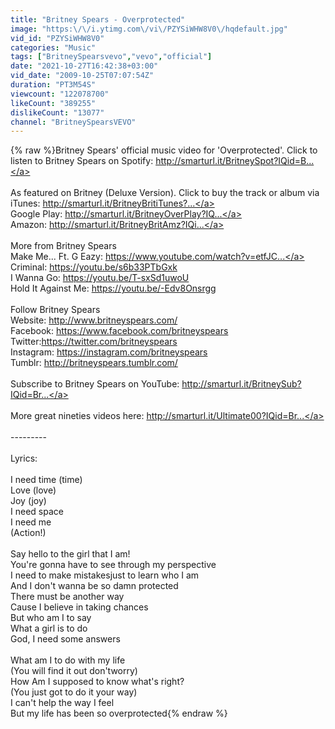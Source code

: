 ```yaml
---
title: "Britney Spears - Overprotected"
image: "https:\/\/i.ytimg.com\/vi\/PZYSiWHW8V0\/hqdefault.jpg"
vid_id: "PZYSiWHW8V0"
categories: "Music"
tags: ["BritneySpearsvevo","vevo","official"]
date: "2021-10-27T16:42:38+03:00"
vid_date: "2009-10-25T07:07:54Z"
duration: "PT3M54S"
viewcount: "122078700"
likeCount: "389255"
dislikeCount: "13077"
channel: "BritneySpearsVEVO"
---
```

{% raw %}Britney Spears' official music video for 'Overprotected'. Click to listen to Britney Spears on Spotify: <a rel="nofollow" target="blank" href="http://smarturl.it/BritneySpot?IQid=B...">http://smarturl.it/BritneySpot?IQid=B...</a><br /><br />As featured on Britney (Deluxe Version). Click to buy the track or album via iTunes: <a rel="nofollow" target="blank" href="http://smarturl.it/BritneyBritiTunes?...">http://smarturl.it/BritneyBritiTunes?...</a><br />Google Play: <a rel="nofollow" target="blank" href="http://smarturl.it/BritneyOverPlay?IQ...">http://smarturl.it/BritneyOverPlay?IQ...</a><br />Amazon: <a rel="nofollow" target="blank" href="http://smarturl.it/BritneyBritAmz?IQi...">http://smarturl.it/BritneyBritAmz?IQi...</a><br /><br />More from Britney Spears<br />Make Me... Ft. G Eazy: <a rel="nofollow" target="blank" href="https://www.youtube.com/watch?v=etfJC...">https://www.youtube.com/watch?v=etfJC...</a><br />Criminal: <a rel="nofollow" target="blank" href="https://youtu.be/s6b33PTbGxk">https://youtu.be/s6b33PTbGxk</a><br />I Wanna Go: <a rel="nofollow" target="blank" href="https://youtu.be/T-sxSd1uwoU">https://youtu.be/T-sxSd1uwoU</a><br />Hold It Against Me: <a rel="nofollow" target="blank" href="https://youtu.be/-Edv8Onsrgg">https://youtu.be/-Edv8Onsrgg</a><br /><br />Follow Britney Spears<br />Website: <a rel="nofollow" target="blank" href="http://www.britneyspears.com/">http://www.britneyspears.com/</a><br />Facebook: <a rel="nofollow" target="blank" href="https://www.facebook.com/britneyspears">https://www.facebook.com/britneyspears</a><br />Twitter:<a rel="nofollow" target="blank" href="https://twitter.com/britneyspears">https://twitter.com/britneyspears</a><br />Instagram: <a rel="nofollow" target="blank" href="https://instagram.com/britneyspears">https://instagram.com/britneyspears</a><br />Tumblr: <a rel="nofollow" target="blank" href="http://britneyspears.tumblr.com/">http://britneyspears.tumblr.com/</a><br /><br />Subscribe to Britney Spears on YouTube: <a rel="nofollow" target="blank" href="http://smarturl.it/BritneySub?IQid=Br...">http://smarturl.it/BritneySub?IQid=Br...</a><br /><br />More great nineties videos here: <a rel="nofollow" target="blank" href="http://smarturl.it/Ultimate00?IQid=Br...">http://smarturl.it/Ultimate00?IQid=Br...</a><br /><br />---------<br /><br />Lyrics:<br /><br />I need time (time)<br />Love (love)<br />Joy (joy)<br />I need space<br />I need me<br />(Action!)<br /><br />Say hello to the girl that I am!<br />You're gonna have to see through my perspective<br />I need to make mistakesjust to learn who I am<br />And I don't wanna be so damn protected<br />There must be another way<br />Cause I believe in taking chances<br />But who am I to say<br />What a girl is to do<br />God, I need some answers<br /><br />What am I to do with my life<br />(You will find it out don'tworry)<br />How Am I supposed to know what's right?<br />(You just got to do it your way)<br />I can't help the way I feel<br />But my life has been so overprotected{% endraw %}
